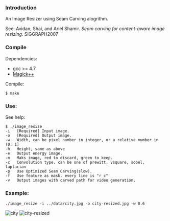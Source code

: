 ### Introduction

An Image Resizer using Seam Carving alogrithm.

See: Avidan, Shai, and Ariel Shamir. *Seam carving for content-aware image resizing.* SIGGRAPH2007

### Compile

Dependencies:

* gcc >= 4.7
* [Magick++](http://www.imagemagick.org/Magick++/)


Compile:
```
$ make
```

### Use:
See help:
```
$ ./image_resize
-i   [Required] Input image.
-o   [Required] Output image.
-w   Width, can be pixel number in integer, or a relative number in (0, 1]
-h   Height, same as above
-e   Output energy image.
-m   Maks image, red to discard, green to keep.
-c   Convolution type. can be one of prewitt, vsquare, sobel, laplacian
-p   Use Optimized Seam Carving(slow).
-f   Use feature as mask. every line is "r c"
-v   Output images with carved path for video generation.
```

### Example:
```
./image_resize -i ../data/city.jpg -o city-resized.jpg -w 0.6
```

![city](https://github.com/ppwwyyxx/ImageResizer/raw/master/data/city.jpg)
![city-resized](https://github.com/ppwwyyxx/ImageResizer/raw/master/result/city.jpg)
